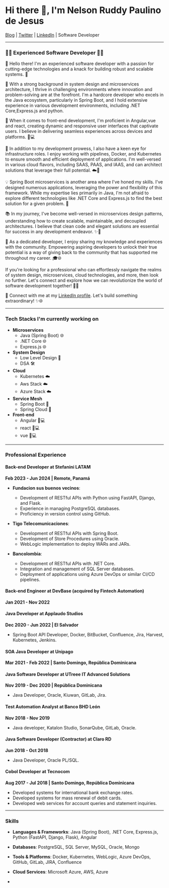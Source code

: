 # Hi there 👋, I'm Nelson Ruddy Paulino de Jesus

[Blog](#) | [Twitter](#) | [LinkedIn](#) | Software Developer

---

### 👨‍💻 Experienced Software Developer 👨‍💻

👋 Hello there! I'm an experienced software developer with a passion for cutting-edge technologies and a knack for building robust and scalable systems. 🌟

💼 With a strong background in system design and microservices architecture, I thrive in challenging environments where innovation and problem-solving are at the forefront. I'm a hardcore developer who excels in the Java ecosystem, particularly in Spring Boot, and I hold extensive experience in various development environments, including .NET Core,Express.js and python.

🎨 When it comes to front-end development, I'm proficient in Angular,vue and react, creating dynamic and responsive user interfaces that captivate users. I believe in delivering seamless experiences across devices and platforms. 📱💻

🔧 In addition to my development prowess, I also have a keen eye for infrastructure roles. I enjoy working with pipelines, Docker, and Kubernetes to ensure smooth and efficient deployment of applications. I'm well-versed in various cloud flavors, including SAAS, PAAS, and IAAS, and can architect solutions that leverage their full potential. ☁️🚀

💡 Spring Boot microservices is another area where I've honed my skills. I've designed numerous applications, leveraging the power and flexibility of this framework. While my expertise lies primarily in Java, I'm not afraid to explore different technologies like .NET Core and Express.js to find the best solution for a given problem. 💪

📚 In my journey, I've become well-versed in microservices design patterns, understanding how to create scalable, maintainable, and decoupled architectures. I believe that clean code and elegant solutions are essential for success in any development endeavor. ✨📏

📢 As a dedicated developer, I enjoy sharing my knowledge and experiences with the community. Empowering aspiring developers to unlock their true potential is a way of giving back to the community that has supported me throughout my career. 🎓🌐

If you're looking for a professional who can effortlessly navigate the realms of system design, microservices, cloud technologies, and more, then look no further. Let's connect and explore how we can revolutionize the world of software development together! 🌟🔗

🔗 Connect with me at my [LinkedIn profile](#). Let's build something extraordinary! ✨🌐

---

### Tech Stacks I'm currently working on

- **Microservices**
  - Java (Spring Boot) 🌐
  - .NET Core 🌐
  - Express.js 🌐
- **System Design**
  - Low Level Design 📐
  - DSA 🛠️
- **Cloud**
  - Kubernetes ☁️
  - Aws Stack ☁️
  - Azure Stack ☁️
- **Service Mesh**
  - Spring Boot 🔄
  - Spring Cloud 🔄
- **Front-end**
  - Angular 📱💻
  - react  📱💻
  - vue  📱💻

---

### Professional Experience

#### Back-end Developer at Stefanini LATAM
**Feb 2023 - Jun 2024 | Remote, Panamá**

- **Fundacion sus buenos vecinos**:
  - Development of RESTful APIs with Python using FastAPI, Django, and Flask.
  - Experience in managing PostgreSQL databases.
  - Proficiency in version control using GitHub.

- **Tigo Telecomunicaciones**:
  - Development of RESTful APIs with Spring Boot.
  - Development of Store Procedures using Oracle.
  - WebLogic implementation to deploy WARs and JARs.

- **Bancolombia**:
  - Development of RESTful APIs with .NET Core.
  - Integration and management of SQL Server databases.
  - Deployment of applications using Azure DevOps or similar CI/CD pipelines.

#### Back-end Engineer at DevBase (acquired by Fintech Automation)
**Jan 2021 - Nov 2022**

#### Java Developer at Applaudo Studios
**Dec 2020 - Jun 2022 | El Salvador**

- Spring Boot API Developer, Docker, BitBucket, Confluence, Jira, Harvest, Kubernetes, Jenkins.

#### SOA Java Developer at Unipago
**Mar 2021 - Feb 2022 | Santo Domingo, República Dominicana**

#### Java Software Developer at UTreee IT Advanced Solutions
**Nov 2019 - Dec 2020 | República Dominicana**

- Java Developer, Oracle, Kiuwan, GitLab, Jira.

#### Test Automation Analyst at Banco BHD León
**Nov 2018 - Nov 2019**

- Java developer, Katalon Studio, SonarQube, GitLab, Oracle.

#### Java Software Developer (Contractor) at Claro RD
**Jun 2018 - Oct 2018**

- Java Developer, Oracle PL/SQL.

#### Cobol Developer at Tecnocom
**Aug 2017 - Jul 2018 | Santo Domingo, República Dominicana**

- Developed systems for international bank exchange rates.
- Developed systems for mass renewal of debit cards.
- Developed web services for account queries and statement inquiries.

---

### Skills

- **Languages & Frameworks**: Java (Spring Boot), .NET Core, Express.js, Python (FastAPI, Django, Flask), Angular
- **Databases**: PostgreSQL, SQL Server, MySQL, Oracle, Mongo
- **Tools & Platforms**: Docker, Kubernetes, WebLogic, Azure DevOps, GitHub, GitLab, JIRA, Confluence
- **Cloud Services**: Microsoft Azure, AWS, Azure

-
